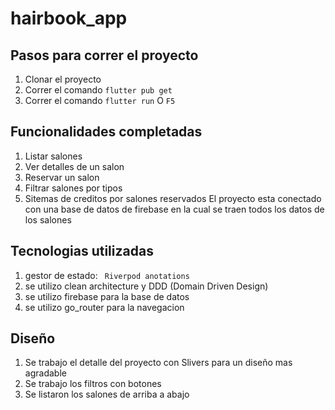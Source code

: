 # hairbook_app

## Pasos para correr el proyecto

1. Clonar el proyecto
2. Correr el comando ```flutter pub get```
3. Correr el comando ```flutter run``` O ```F5```


## Funcionalidades completadas

1. Listar salones
2. Ver detalles de un salon
3. Reservar un salon
4. Filtrar salones por tipos
5. Sitemas de creditos por salones reservados 
El proyecto esta conectado con una base de datos de firebase en la cual se traen todos los datos de los salones


## Tecnologias utilizadas

1. gestor de estado: ``` Riverpod anotations```
2. se utilizo clean architecture y DDD (Domain Driven Design)
3. se utilizo firebase para la base de datos
4. se utilizo go_router para la navegacion


## Diseño

1. Se trabajo el detalle del proyecto con Slivers para un diseño mas agradable
2. Se trabajo los filtros con botones 
3. Se listaron los salones de arriba a abajo 